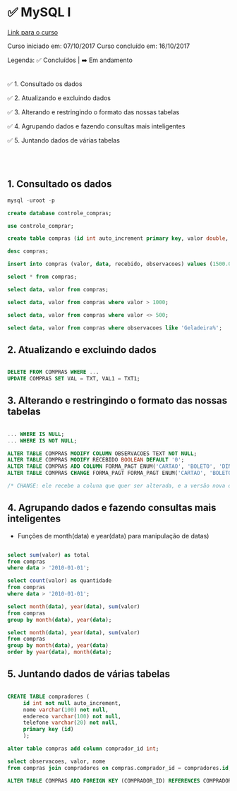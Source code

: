 # :white_check_mark: MySQL I

[Link para o curso](https://cursos.alura.com.br/course/introducao-a-banco-de-dados-e-sql)

Curso iniciado em: 07/10/2017
Curso concluído em: 16/10/2017

Legenda: :white_check_mark: Concluídos | :arrow_right: Em andamento <br/><br/>

:white_check_mark: 1. Consultado os dados

:white_check_mark: 2. Atualizando e excluindo dados

:white_check_mark: 3. Alterando e restringindo o formato das nossas tabelas

:white_check_mark: 4. Agrupando dados e fazendo consultas mais inteligentes

:white_check_mark: 5. Juntando dados de várias tabelas

</br></br>

## 1. Consultado os dados
```sql
mysql -uroot -p

create database controle_compras;

use controle_comprar;

create table compras (id int auto_increment primary key, valor double, data date, recebido boolean, observacoes varchar(255));

desc compras;

insert into compras (valor, data, recebido, observacoes) values (1500.0, '2017-10-07', 1, 'Geladeira nova porque a velha quebrou');

select * from compras;

select data, valor from compras;

select data, valor from compras where valor > 1000;

select data, valor from compras where valor <> 500;

select data, valor from compras where observacoes like 'Geladeira%';

```

## 2. Atualizando e excluindo dados
```SQL

DELETE FROM COMPRAS WHERE ...
UPDATE COMPRAS SET VAL = TXT, VAL1 = TXT1;

```
## 3. Alterando e restringindo o formato das nossas tabelas
```SQL

... WHERE IS NULL;
... WHERE IS NOT NULL;

ALTER TABLE COMPRAS MODIFY COLUMN OBSERVACOES TEXT NOT NULL;
ALTER TABLE COMPRAS MODIFY RECEBIDO BOOLEAN DEFAULT '0';
ALTER TABLE COMPRAS ADD COLUMN FORMA_PAGT ENUM('CARTAO', 'BOLETO', 'DINHEIRO');
ALTER TABLE COMPRAS CHANGE FORMA_PAGT FORMA_PAGT ENUM('CARTAO', 'BOLETO', 'DINHEIRO');

/* CHANGE: ele recebe a coluna que quer ser alterada, e a versão nova dessa coluna. */

```



## 4. Agrupando dados e fazendo consultas mais inteligentes
- Funções de month(data) e year(data) para manipulação de datas)

```sql

select sum(valor) as total 
from compras 
where data > '2010-01-01';

select count(valor) as quantidade 
from compras 
where data > '2010-01-01';

select month(data), year(data), sum(valor) 
from compras 
group by month(data), year(data);

select month(data), year(data), sum(valor) 
from compras 
group by month(data), year(data) 
order by year(data), month(data);

```

## 5. Juntando dados de várias tabelas

```sql

CREATE TABLE compradores (
     id int not null auto_increment,
     nome varchar(100) not null,
     endereco varchar(100) not null,
     telefone varchar(20) not null,
     primary key (id)
     );

alter table compras add column comprador_id int;

select observacoes, valor, nome 
from compras join compradores on compras.comprador_id = compradores.id;

ALTER TABLE COMPRAS ADD FOREIGN KEY (COMPRADOR_ID) REFERENCES COMPRADORES(ID);


```